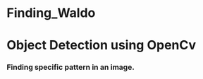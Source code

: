 # Finding_Waldo

<h1> Object Detection using OpenCv </h1>
<h3>Finding specific pattern in an image. </h3>
